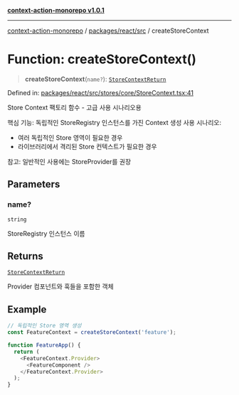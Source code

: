 [**context-action-monorepo v1.0.1**](../../../../README.md)

***

[context-action-monorepo](../../../../README.md) / [packages/react/src](../README.md) / createStoreContext

# Function: createStoreContext()

> **createStoreContext**(`name?`): [`StoreContextReturn`](../interfaces/StoreContextReturn.md)

Defined in: [packages/react/src/stores/core/StoreContext.tsx:41](https://github.com/mineclover/context-action/blob/08bf17d6ec1c09cfe0ffb9710189395df90c9772/packages/react/src/stores/core/StoreContext.tsx#L41)

Store Context 팩토리 함수 - 고급 사용 시나리오용

핵심 기능: 독립적인 StoreRegistry 인스턴스를 가진 Context 생성
사용 시나리오: 
- 여러 독립적인 Store 영역이 필요한 경우
- 라이브러리에서 격리된 Store 컨텍스트가 필요한 경우

참고: 일반적인 사용에는 StoreProvider를 권장

## Parameters

### name?

`string`

StoreRegistry 인스턴스 이름

## Returns

[`StoreContextReturn`](../interfaces/StoreContextReturn.md)

Provider 컴포넌트와 훅들을 포함한 객체

## Example

```typescript
// 독립적인 Store 영역 생성
const FeatureContext = createStoreContext('feature');

function FeatureApp() {
  return (
    <FeatureContext.Provider>
      <FeatureComponent />
    </FeatureContext.Provider>
  );
}
```

